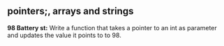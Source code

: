## pointers;, arrays and strings
**98 Battery st:** Write a function that takes a pointer to an int as parameter and updates the value it points to to 98.
